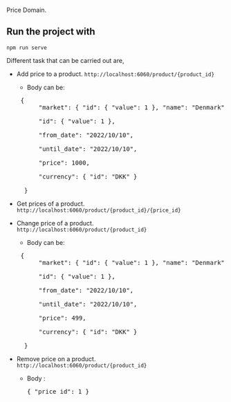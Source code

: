Price Domain.

## Run the project with
`npm run serve`

Different task that can be carried out are,
- Add price to a product.
`http://localhost:6060/product/{product_id}`
    - Body can be: 
    <pre> {      
	    "market": { "id": { "value": 1 }, "name": "Denmark" }, <br>
	    "id": { "value": 1 }, <br>
	    "from_date": "2022/10/10", <br>
	    "until_date": "2022/10/10", <br>
	    "price": 1000, <br>
	    "currency": { "id": "DKK" } <br>
    } </pre>


- Get prices of a product.
`http://localhost:6060/product/{product_id}/{price_id}`


- Change price of a product.
`http://localhost:6060/product/{product_id}`
    - Body can be:
    <pre> {      
	    "market": { "id": { "value": 1 }, "name": "Denmark" }, <br>
	    "id": { "value": 1 }, <br>
	    "from_date": "2022/10/10", <br>
	    "until_date": "2022/10/10", <br>
	    "price": 499, <br>
	    "currency": { "id": "DKK" } <br>
    } </pre>


- Remove price on a product.
`http://localhost:6060/product/{product_id}`
    - Body :
        <pre>{ "price_id": 1 } </pre>